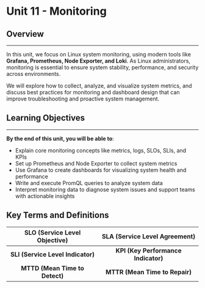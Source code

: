 # Unit 11 - Monitoring

## Overview

---

In this unit, we focus on Linux system monitoring, using modern tools like **Grafana, Prometheus, Node Exporter, and Loki**. As Linux administrators, monitoring is essential to ensure system stability, performance, and security across environments.

We will explore how to collect, analyze, and visualize system metrics, and discuss best practices for monitoring and dashboard design that can improve troubleshooting and proactive system management.

## Learning Objectives

---

**By the end of this unit, you will be able to**:

- Explain core monitoring concepts like metrics, logs, SLOs, SLIs, and KPIs
- Set up Prometheus and Node Exporter to collect system metrics
- Use Grafana to create dashboards for visualizing system health and performance
- Write and execute PromQL queries to analyze system data
- Interpret monitoring data to diagnose system issues and support teams with actionable insights

## Key Terms and Definitions

|**SLO (Service Level Objective)**|**SLA (Service Level Agreement)**|
|:------------------:|:------------------:|
|**SLI (Service Level Indicator)**|**KPI (Key Performance Indicator)**|
|**MTTD (Mean Time to Detect)**|**MTTR (Mean Time to Repair)**|
